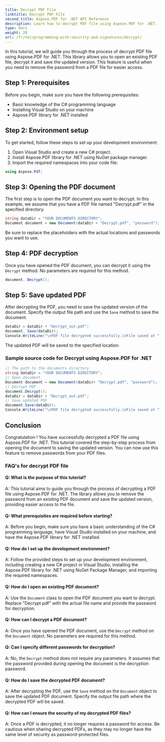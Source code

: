 ```yaml
---
title: Decrypt PDF File
linktitle: Decrypt PDF File
second_title: Aspose.PDF for .NET API Reference
description: Learn how to decrypt PDF file using Aspose.PDF for .NET.
type: docs
weight: 20
url: /fr/net/programming-with-security-and-signatures/decrypt/
---
```

In this tutorial, we will guide you through the process of decrypt PDF file using Aspose.PDF for .NET. This library allows you to open an existing PDF file, decrypt it and save the updated version. This feature is useful when you need to remove the password from a PDF file for easier access.

## Step 1: Prerequisites

Before you begin, make sure you have the following prerequisites:

- Basic knowledge of the C# programming language
- Installing Visual Studio on your machine
- Aspose.PDF library for .NET installed

## Step 2: Environment setup

To get started, follow these steps to set up your development environment:

1. Open Visual Studio and create a new C# project.
2. Install Aspose.PDF library for .NET using NuGet package manager.
3. Import the required namespaces into your code file:

```csharp
using Aspose.Pdf;
```

## Step 3: Opening the PDF document

The first step is to open the PDF document you want to decrypt. In this example, we assume that you have a PDF file named "Decrypt.pdf" in the specified directory.

```csharp
string dataDir = "YOUR DOCUMENTS DIRECTORY";
Document document = new Document(dataDir + "Decrypt.pdf", "password");
```

Be sure to replace the placeholders with the actual locations and passwords you want to use.

## Step 4: PDF decryption

Once you have opened the PDF document, you can decrypt it using the `Decrypt` method. No parameters are required for this method.

```csharp
document. Decrypt();
```

## Step 5: Save updated PDF

After decrypting the PDF, you need to save the updated version of the document. Specify the output file path and use the `Save` method to save the document.

```csharp
dataDir = dataDir + "Decrypt_out.pdf";
document. Save(dataDir);
Console.WriteLine("\nPDF file decrypted successfully.\nFile saved at " + dataDir);
```

The updated PDF will be saved to the specified location.

### Sample source code for Decrypt using Aspose.PDF for .NET 

```csharp
// The path to the documents directory.
string dataDir = "YOUR DOCUMENTS DIRECTORY";
// Open document
Document document = new Document(dataDir+ "Decrypt.pdf", "password");
// Decrypt PDF
document.Decrypt();
dataDir = dataDir + "Decrypt_out.pdf";
// Save updated PDF
document.Save(dataDir);
Console.WriteLine("\nPDF file decrypted successfully.\nFile saved at " + dataDir);
```

## Conclusion

Congratulation ! You have successfully decrypted a PDF file using Aspose.PDF for .NET. This tutorial covered the step-by-step process from opening the document to saving the updated version. You can now use this feature to remove passwords from your PDF files.

### FAQ's for decrypt PDF file

#### Q: What is the purpose of this tutorial?

A: This tutorial aims to guide you through the process of decrypting a PDF file using Aspose.PDF for .NET. The library allows you to remove the password from an existing PDF document and save the updated version, providing easier access to the file.

#### Q: What prerequisites are required before starting?

A: Before you begin, make sure you have a basic understanding of the C# programming language, have Visual Studio installed on your machine, and have the Aspose.PDF library for .NET installed.

#### Q: How do I set up the development environment?

A: Follow the provided steps to set up your development environment, including creating a new C# project in Visual Studio, installing the Aspose.PDF library for .NET using NuGet Package Manager, and importing the required namespaces.

#### Q: How do I open an existing PDF document?

A: Use the `Document` class to open the PDF document you want to decrypt. Replace "Decrypt.pdf" with the actual file name and provide the password for decryption.

#### Q: How can I decrypt a PDF document?

A: Once you have opened the PDF document, use the `Decrypt` method on the `Document` object. No parameters are required for this method.

#### Q: Can I specify different passwords for decryption?

A: No, the `Decrypt` method does not require any parameters. It assumes that the password provided during opening the document is the decryption password.

#### Q: How do I save the decrypted PDF document?

A: After decrypting the PDF, use the `Save` method on the `Document` object to save the updated PDF document. Specify the output file path where the decrypted PDF will be saved.

#### Q: How can I ensure the security of my decrypted PDF files?

A: Once a PDF is decrypted, it no longer requires a password for access. Be cautious when sharing decrypted PDFs, as they may no longer have the same level of security as password-protected files.
